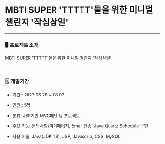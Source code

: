 # MBTI SUPER 'TTTTT'들을 위한 미니멀 챌린지 '작심삼일'

---

### 🖥️  프로젝트 소개 
MBTI SUPER 'TTTTT'들을 위한 미니멀 챌린지 '작심삼일' 

<br>

### 🗓️  개발기간
* 기간 : 2023.06.28 ~ 08.02

* 인원 : 5명

* 분류: JSP기반 MVC패턴 팀 프로젝트

* 주요 기능: 문의사항/마이페이지, Email 전송, Java Quartz Scheduler구현

* 사용 기술: Java(JDK 1.8), JSP, Javascrip, CSS, MySQL


